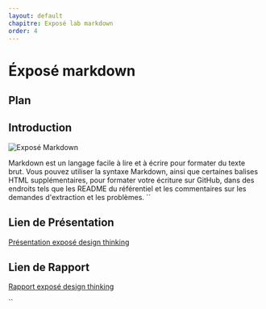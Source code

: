 ```yaml
---
layout: default
chapitre: Exposé lab markdown
order: 4
---
```


# Éxposé markdown
## Plan 
## Introduction
![Exposé Markdown](/lab-markdown/Exposé-markdown/images/Introduction.png)

Markdown est un langage facile à lire et à écrire pour formater du texte brut. Vous pouvez utiliser la syntaxe Markdown, ainsi que certaines balises HTML supplémentaires, pour formater votre écriture sur GitHub, dans des endroits tels que les README du référentiel et les commentaires sur les demandes d'extraction et les problèmes. 
``
## Lien de Présentation
[Présentation exposé design thinking](/lab-markdown/Exposé-markdown/présentation.html)

## Lien de Rapport
[Rapport exposé design thinking](/lab-markdown/Exposé-markdown/rapport.html)

``